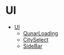 
# UI

* [UI](index.md#UI)
  * [QunarLoading](index.md#qunarloading)
  * [CitySelect](index.md#cityselect)
  * [SideBar](index.md#sidebar)